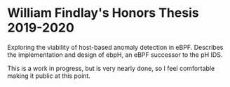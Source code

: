 # William Findlay's Honors Thesis 2019-2020

Exploring the viability of host-based anomaly detection in eBPF.
Describes the implementation and design of ebpH, an eBPF successor to the pH IDS.

This is a work in progress, but is very nearly done, so I feel comfortable making it public at this point.
